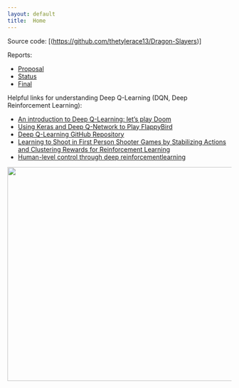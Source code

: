 ```yaml
---
layout: default
title:  Home
---
```


Source code: [(https://github.com/thetylerace13/Dragon-Slayers)]

Reports:

- [Proposal](proposal.html)
- [Status](status.html)
- [Final](final.html)

Helpful links for understanding Deep Q-Learning (DQN, Deep Reinforcement Learning):
- [An introduction to Deep Q-Learning: let’s play Doom](https://medium.freecodecamp.org/an-introduction-to-deep-q-learning-lets-play-doom-54d02d8017d8)
- [Using Keras and Deep Q-Network to Play FlappyBird](https://yanpanlau.github.io/2016/07/10/FlappyBird-Keras.html)
- [Deep Q-Learning GitHub Repository](https://github.com/dennybritz/reinforcement-learning/tree/master/DQN)
- [Learning to Shoot in First Person Shooter Games by Stabilizing Actions and Clustering Rewards for Reinforcement Learning](https://arxiv.org/pdf/1806.05117.pdf)
- [Human-level control through deep reinforcementlearning](https://www.readcube.com/articles/10.1038/nature14236)

<img src="https://www.minecraft.net/content/dam/archive/1a8822ce99d6200ab78e51db203180e5-Roman%20dragon2.jpg" width="858" height="480">
